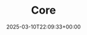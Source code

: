 ---
title: Core
id: b8c38953-3a4d-4b23-894c-32fa3607fefd
date: 2025-03-10T22:09:33+00:00
tags: []
type: 'hevy'
totalWeightInKg: 0kg
duration: 23 min
# Disable SEO for this post
outputs: ["HTML"]
robots: "noindex, nofollow"
---